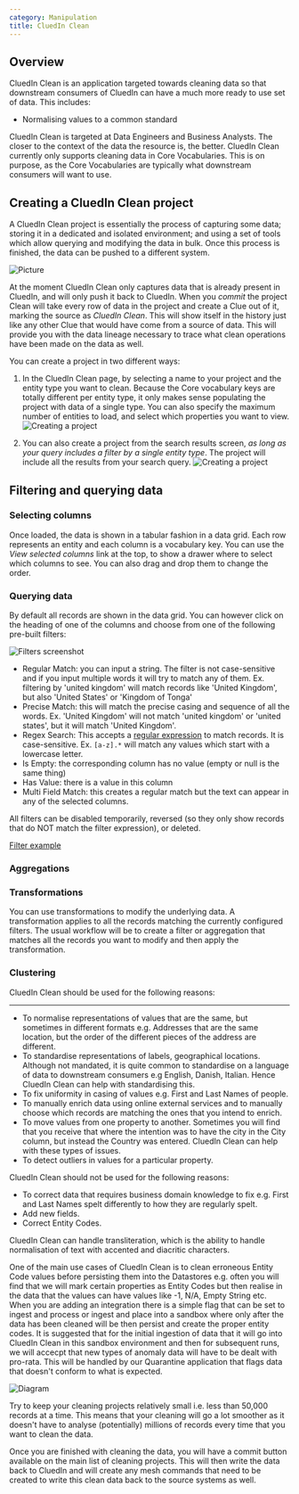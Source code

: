 ```yaml
---
category: Manipulation
title: CluedIn Clean
---
```


## Overview

CluedIn Clean is an application targeted towards cleaning data so that downstream consumers of CluedIn can have a much more ready to use set of data. This includes:

 - Normalising values to a common standard
 <!-- - Manually enriching entities from online and external data sets. 
 - Having a bulk way to clean data and generate Mesh commands back to the source systems. -->


CluedIn Clean is targeted at Data Engineers and Business Analysts. The closer to the context of the data the resource is, the better. CluedIn Clean currently only supports cleaning data in Core Vocabularies. This is on purpose, as the Core Vocabularies are typically what downstream consumers will want to use.

## Creating a CluedIn Clean project

A CluedIn Clean project is essentially the process of capturing some data; storing it in a dedicated and isolated environment; and using a set of tools which allow querying and modifying the data in bulk. Once this process is finished, the data can be pushed to a different system. 

![Picture](./Overview-Clean.png)

At the moment CluedIn Clean only captures data that is already present in CluedIn, and will only push it back to CluedIn. When you _commit_ the project Clean will take every row of data in the project and create a Clue out of it, marking the source as _CluedIn Clean_. This will show itself in the history just like any other Clue that would have come from a source of data. This will provide you with the data lineage necessary to trace what clean operations have been made on the data as well. 

You can create a project in two different ways:

1. In the CluedIn Clean page, by selecting a name to your project and the entity type you want to clean. Because the Core vocabulary keys are totally different per entity type, it only makes sense populating the project with data of a single type. You can also specify the maximum number of entities to load, and select which properties you want to view. 
![Creating a project](./Create-Project-1.png)

1. You can also create a project from the search results screen, _as long as your query includes a filter by a single entity type_. The project will include all the results from your search query.
![Creating a project](./Create-Project-2.png)

## Filtering and querying data

### Selecting columns

Once loaded, the data is shown in a tabular fashion in a data grid. Each row represents an entity and each column is a vocabulary key. You can use the _View selected columns_ link at the top, to show a drawer where to select which columns to see. You can also drag and drop them to change the order.

### Querying data

By default all records are shown in the data grid. You can however click on the heading of one of the columns and choose from one of the following pre-built filters:

![Filters screenshot](./Filters.png)

- Regular Match: you can input a string. The filter is not case-sensitive and if you input multiple words it will try to match any of them. Ex. filtering by 'united kingdom' will match records like 'United Kingdom', but also 'United States' or 'Kingdom of Tonga'
- Precise Match: this will match the precise casing and sequence of all the words. Ex. 'United Kingdom' will not match 'united kingdom' or 'united states', but it will match 'United Kingdom'.
- Regex Search: This accepts a [regular expression](https://en.wikipedia.org/wiki/Regular_expression) to match records. It is case-sensitive. Ex. `[a-z].*` will match any values which start with a lowercase letter.
- Is Empty: the corresponding column has no value (empty or null is the same thing)
- Has Value: there is a value in this column
- Multi Field Match: this creates a regular match but the text can appear in any of the selected columns.

All filters can be disabled temporarily, reversed (so they only show records that do NOT match the filter expression), or deleted.

[Filter example](./Filter-Example.png)

### Aggregations

### Transformations

You can use transformations to modify the underlying data. A transformation applies to all the records matching the currently configured filters. The usual workflow will be to create a filter or aggregation that matches all the records you want to modify and then apply the transformation.

### Clustering

CluedIn Clean should be used for the following reasons:



------------------------------

 - To normalise representations of values that are the same, but sometimes in different formats e.g. Addresses that are the same location, but the order of the different pieces of the address are different. 
 - To standardise representations of labels, geographical locations. Although not mandated, it is quite common to standardise on a language of data to downstream consumers e.g English, Danish, Italian. Hence CluedIn Clean can help with standardising this. 
 - To fix uniformity in casing of values e.g. First and Last Names of people.
 - To manually enrich data using online external services and to manually choose which records are matching the ones that you intend to enrich. 
 - To move values from one property to another. Sometimes you will find that you receive that where the intention was to have the city in the City column, but instead the Country was entered. CluedIn Clean can help with these types of issues. 
 - To detect outliers in values for a particular property. 

CluedIn Clean should not be used for the following reasons:

 - To correct data that requires business domain knowledge to fix e.g. First and Last Names spelt differently to how they are regularly spelt.
 - Add new fields.
 - Correct Entity Codes.

CluedIn Clean can handle transliteration, which is the ability to handle normalisation of text with accented and diacritic characters. 

One of the main use cases of CluedIn Clean is to clean erroneous Entity Code values before persisting them into the Datastores e.g. often you will find that we will mark certain properties as Entity Codes but then realise in the data that the values can have values like -1, N/A, Empty String etc. When you are adding an integration there is a simple flag that  can be set to ingest and process or ingest and place into a sandbox where only after the data has been cleaned will be then persist and create the proper entity codes. It is suggested that for the initial ingestion of data that it will go into CluedIn Clean in this sandbox environment and then for subsequent runs, we will accecpt that new types of anomaly data will have to be dealt with pro-rata. This will be handled by our Quarantine application that flags data that doesn't conform to what is expected. 


![Diagram](intro-quarantine.png)

Try to keep your cleaning projects relatively small i.e. less than 50,000 records at a time. This means that your cleaning will go a lot smoother as it doesn't have to analyse (potentially) millions of records every time that you want to clean the data. 

Once you are finished with cleaning the data, you will have a commit button available on the main list of cleaning projects. This will then write the data back to CluedIn and will create any mesh commands that need to be created to write this clean data back to the source systems as well. 